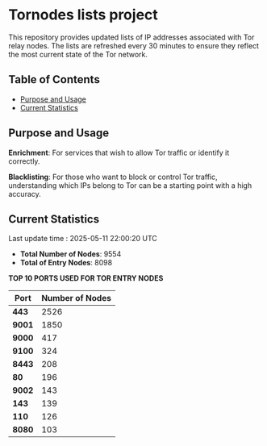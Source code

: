 # Tornodes lists project

This repository provides updated lists of IP addresses associated with Tor relay nodes. The lists are refreshed every 30 minutes to ensure they reflect the most current state of the Tor network.

## Table of Contents

- [Purpose and Usage](#purpose-and-usage)
- [Current Statistics](#current-statistics)


## Purpose and Usage

**Enrichment**: For services that wish to allow Tor traffic or identify it correctly.

**Blacklisting**: For those who want to block or control Tor traffic, understanding which IPs belong to Tor can be a starting point with a high accuracy.

## Current Statistics

Last update time : 2025-05-11 22:00:20 UTC

- **Total Number of Nodes**: 9554
- **Total of Entry Nodes**: 8098

**TOP 10 PORTS USED FOR TOR ENTRY NODES**

| **Port** | **Number of Nodes** |
|------|-----------------|
| **443**   | 2526  |
| **9001**   | 1850  |
| **9000**   | 417  |
| **9100**   | 324  |
| **8443**   | 208  |
| **80**   | 196  |
| **9002**   | 143  |
| **143**   | 139  |
| **110**   | 126  |
| **8080**   | 103  |

